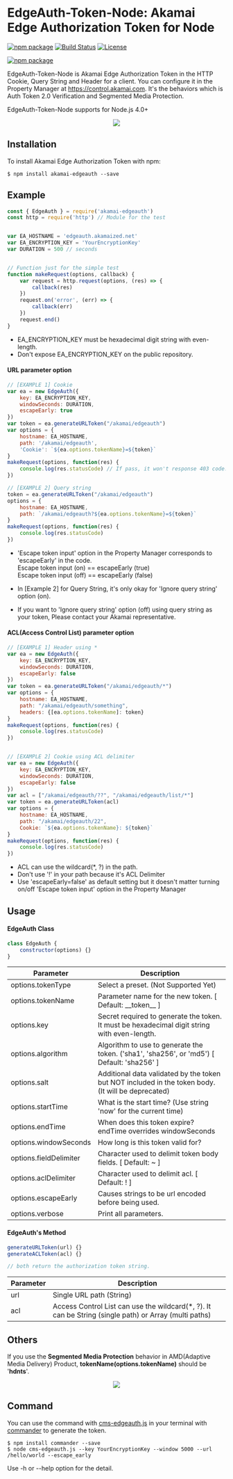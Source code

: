 # EdgeAuth-Token-Node: Akamai Edge Authorization Token for Node

[![npm package](https://badge.fury.io/js/akamai-edgeauth.svg)](https://badge.fury.io/js/akamai-edgeauth)
[![Build Status](https://travis-ci.org/akamai/EdgeAuth-Token-Node.svg?branch=master)](https://travis-ci.org/akamai/EdgeAuth-Token-Node)
[![License](http://img.shields.io/:license-apache-blue.svg)](https://github.com/akamai/EdgeAuth-Token-Node/blob/master/LICENSE)

[![npm package](https://nodei.co/npm/akamai-edgeauth.png?downloads=true&downloadRank=true&stars=true)](https://nodei.co/npm/akamai-edgeauth/)

EdgeAuth-Token-Node is Akamai Edge Authorization Token in the HTTP Cookie, Query String and Header for a client.
You can configure it in the Property Manager at https://control.akamai.com.
It's the behaviors which is Auth Token 2.0 Verification and Segmented Media Protection.

EdgeAuth-Token-Node supports for Node.js 4.0+

<div style="text-align:center"><img src=https://github.com/AstinCHOI/akamai-asset/blob/master/edgeauth/edgeauth.png?raw=true/></div>


## Installation

To install Akamai Edge Authorization Token with npm:  

```Shell
$ npm install akamai-edgeauth --save
```
  

## Example

```Javascript
const { EdgeAuth } = require('akamai-edgeauth')
const http = require('http') // Module for the test


var EA_HOSTNAME = 'edgeauth.akamaized.net'
var EA_ENCRYPTION_KEY = 'YourEncryptionKey' 
var DURATION = 500 // seconds


// Function just for the simple test
function makeRequest(options, callback) {
    var request = http.request(options, (res) => {
        callback(res)
    })
    request.on('error', (err) => {
        callback(err)
    })
    request.end()
}
```
* EA_ENCRYPTION_KEY must be hexadecimal digit string with even-length.  
* Don't expose EA_ENCRYPTION_KEY on the public repository.  


#### URL parameter option

```Javascript
// [EXAMPLE 1] Cookie
var ea = new EdgeAuth({
    key: EA_ENCRYPTION_KEY,
    windowSeconds: DURATION,
    escapeEarly: true
})
var token = ea.generateURLToken("/akamai/edgeauth")
var options = {
    hostname: EA_HOSTNAME,
    path: '/akamai/edgeauth',
    'Cookie': `${ea.options.tokenName}=${token}`
}
makeRequest(options, function(res) {
    console.log(res.statusCode) // If pass, it won't response 403 code.
})

// [EXAMPLE 2] Query string
token = ea.generateURLToken("/akamai/edgeauth")
options = {
    hostname: EA_HOSTNAME,
    path: `/akamai/edgeauth?${ea.options.tokenName}=${token}`
}
makeRequest(options, function(res) {
    console.log(res.statusCode)
})
```
* 'Escape token input' option in the Property Manager corresponds to 'escapeEarly' in the code.  
Escape token input (on) == escapeEarly (true)  
Escape token input (off) == escapeEarly (false)  

* In [Example 2] for Query String, it's only okay for 'Ignore query string' option (on).
* If you want to 'Ignore query string' option (off) using query string as your token, Please contact your Akamai representative.  


#### ACL(Access Control List) parameter option

```Javascript
// [EXAMPLE 1] Header using *
var ea = new EdgeAuth({
    key: EA_ENCRYPTION_KEY,
    windowSeconds: DURATION,
    escapeEarly: false
})
var token = ea.generateURLToken("/akamai/edgeauth/*")
var options = {
    hostname: EA_HOSTNAME,
    path: "/akamai/edgeauth/something",
    headers: {[ea.options.tokenName]: token}
}
makeRequest(options, function(res) {
    console.log(res.statusCode)
})


// [EXAMPLE 2] Cookie using ACL delimiter
var ea = new EdgeAuth({
    key: EA_ENCRYPTION_KEY,
    windowSeconds: DURATION,
    escapeEarly: false
})
var acl = ["/akamai/edgeauth/??", "/akamai/edgeauth/list/*"]
var token = ea.generateURLToken(acl)
var options = {
    hostname: EA_HOSTNAME,
    path: "/akamai/edgeauth/22",
    Cookie: `${ea.options.tokenName}: ${token}`
}
makeRequest(options, function(res) {
    console.log(res.statusCode)
})

```
* ACL can use the wildcard(\*, ?) in the path.
* Don't use '!' in your path because it's ACL Delimiter
* Use 'escapeEarly=false' as default setting but it doesn't matter turning on/off 'Escape token input' option in the Property Manager


## Usage

#### EdgeAuth Class

```Javascript
class EdgeAuth {
    constructor(options) {}
}
```

| Parameter | Description |
|-----------|-------------|
| options.tokenType | Select a preset. (Not Supported Yet) |
| options.tokenName | Parameter name for the new token. [ Default: \_\_token\_\_ ] |
| options.key | Secret required to generate the token. It must be hexadecimal digit string with even-length. |
| options.algorithm  | Algorithm to use to generate the token. ('sha1', 'sha256', or 'md5') [ Default: 'sha256' ] |
| options.salt | Additional data validated by the token but NOT included in the token body. (It will be deprecated) |
| options.startTime | What is the start time? (Use string 'now' for the current time) |
| options.endTime | When does this token expire? endTime overrides windowSeconds |
| options.windowSeconds | How long is this token valid for? |
| options.fieldDelimiter | Character used to delimit token body fields. [ Default: ~ ] |
| options.aclDelimiter | Character used to delimit acl. [ Default: ! ] |
| options.escapeEarly | Causes strings to be url encoded before being used. |
| options.verbose | Print all parameters. |


#### EdgeAuth's Method

```Javascript
generateURLToken(url) {}
generateACLToken(acl) {}

// both return the authorization token string.
```

| Parameter | Description |
|-----------|-------------|
| url | Single URL path (String) |
| acl | Access Control List can use the wildcard(\*, ?). It can be String (single path) or Array (multi paths) |


## Others

If you use the **Segmented Media Protection** behavior in AMD(Adaptive Media Delivery) Product, **tokenName(options.tokenName)** should be '**hdnts**'.

<div style="text-align:center"><img src=https://github.com/AstinCHOI/akamai-asset/blob/master/edgeauth/segmented_media_protection.png?raw=true/></div>


## Command

You can use the command with [cms-edgeauth.js](https://github.com/akamai/EdgeAuth-Token-Node/blob/master/cms-edgeauth.js) in your terminal with [commander](https://www.npmjs.com/package/commander) to generate the token.

```Shell
$ npm install commander --save
$ node cms-edgeauth.js --key YourEncryptionKey --window 5000 --url /hello/world --escape_early
```

Use -h or --help option for the detail.
